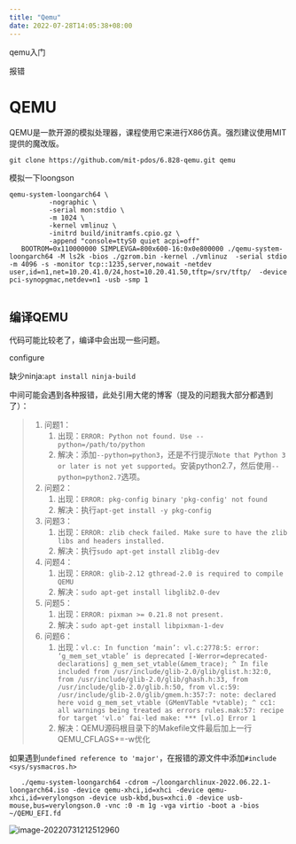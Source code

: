 ```yaml
---
title: "Qemu"
date: 2022-07-28T14:05:38+08:00
---
```


qemu入门

报错

# QEMU

QEMU是一款开源的模拟处理器，课程使用它来进行X86仿真。强烈建议使用MIT提供的魔改版。

```shell
git clone https://github.com/mit-pdos/6.828-qemu.git qemu
```

模拟一下loongson

```
qemu-system-loongarch64 \
          -nographic \
          -serial mon:stdio \
          -m 1024 \
          -kernel vmlinuz \
          -initrd build/initramfs.cpio.gz \
          -append "console=ttyS0 quiet acpi=off"
   BOOTROM=0x110000000 SIMPLEVGA=800x600-16:0x0e800000 ./qemu-system-loongarch64 -M ls2k -bios ./gzrom.bin -kernel ./vmlinuz  -serial stdio -m 4096 -s -monitor tcp::1235,server,nowait -netdev user,id=n1,net=10.20.41.0/24,host=10.20.41.50,tftp=/srv/tftp/  -device pci-synopgmac,netdev=n1 -usb -smp 1 
   
```



## 编译QEMU

代码可能比较老了，编译中会出现一些问题。

configure

缺少ninja:`apt install ninja-build`

中间可能会遇到各种报错，此处引用大佬的博客（提及的问题我大部分都遇到了）：

> 1. 问题1：
>    1. 出现：`ERROR: Python not found. Use --python=/path/to/python`
>    2. 解决：添加`--python=python3`，还是不行提示`Note that Python 3 or later is not yet supported`。安装python2.7，然后使用`--python=python2.7`选项。
> 2. 问题2：
>    1. 出现：`ERROR: pkg-config binary 'pkg-config' not found`
>    2. 解决：执行`apt-get install -y pkg-config`
> 3. 问题3：
>    1. 出现：`ERROR: zlib check failed. Make sure to have the zlib libs and headers installed.`
>    2. 解决：执行`sudo apt-get install zlib1g-dev`
> 4. 问题4：
>    1. 出现：`ERROR: glib-2.12 gthread-2.0 is required to compile QEMU`
>    2. 解决：`sudo apt-get install libglib2.0-dev`
> 5. 问题5：
>    1. 出现：`ERROR: pixman >= 0.21.8 not present.`
>    2. 解决：`sudo apt-get install libpixman-1-dev`
> 6. 问题6：
>    1. 出现：`vl.c: In function ‘main’: vl.c:2778:5: error: ‘g_mem_set_vtable’ is deprecated [-Werror=deprecated-declarations] g_mem_set_vtable(&mem_trace); ^ In file included from /usr/include/glib-2.0/glib/glist.h:32:0, from /usr/include/glib-2.0/glib/ghash.h:33, from /usr/include/glib-2.0/glib.h:50, from vl.c:59: /usr/include/glib-2.0/glib/gmem.h:357:7: note: declared here void g_mem_set_vtable (GMemVTable *vtable); ^ cc1: all warnings being treated as errors rules.mak:57: recipe for target 'vl.o' fai·led make: *** [vl.o] Error 1`
>    2. 解决：QEMU源码根目录下的Makefile文件最后加上一行 QEMU_CFLAGS+=-w优化

如果遇到`undefined reference to 'major'`，在报错的源文件中添加`#include <sys/sysmacros.h>`

```
   ./qemu-system-loongarch64 -cdrom ~/loongarchlinux-2022.06.22.1-loongarch64.iso -device qemu-xhci,id=xhci -device qemu-xhci,id=verylongson -device usb-kbd,bus=xhci.0 -device usb-mouse,bus=verylongson.0 -vnc :0 -m 1g -vga virtio -boot a -bios ~/QEMU_EFI.fd
```



![image-20220731212512960](https://charon-pic.oss-cn-hangzhou.aliyuncs.com/image-20220731212512960.png)
